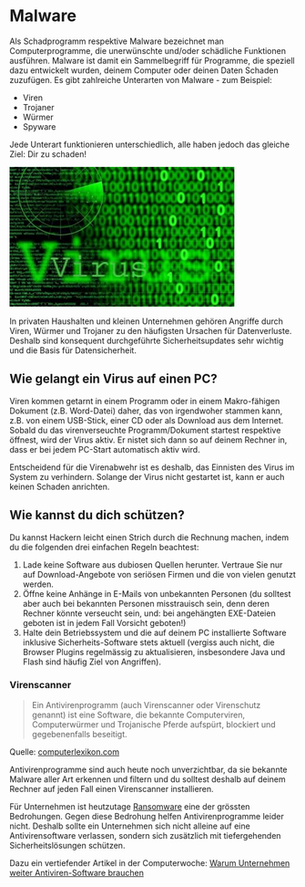 # Malware

Als Schadprogramm respektive Malware bezeichnet man Computerprogramme, die unerwünschte und/oder schädliche Funktionen ausführen. Malware ist damit ein Sammelbegriff für Programme, die speziell dazu entwickelt wurden, deinem Computer oder deinen Daten Schaden zuzufügen. Es gibt zahlreiche Unterarten von Malware - zum Beispiel: 
- Viren 
- Trojaner 
- Würmer 
- Spyware

Jede Unterart funktionieren unterschiedlich, alle haben jedoch das gleiche Ziel: Dir zu schaden! 

![Bild Code](res/virus-code.jpg)

In privaten Haushalten und kleinen Unternehmen gehören Angriffe durch Viren, Würmer und Trojaner zu den häufigsten Ursachen für Datenverluste. Deshalb sind konsequent durchgeführte Sicherheitsupdates sehr wichtig und die Basis für Datensicherheit.

## Wie gelangt ein Virus auf einen PC? 

[comment]:https://www.tecchannel.de/a/computerviren-grundlagen,401215,3

Viren kommen getarnt in einem Programm oder in einem Makro-fähigen Dokument (z.B. Word-Datei) daher, das von irgendwoher stammen kann, z.B. von einem USB-Stick, einer CD oder als Download aus dem Internet. Sobald du das virenverseuchte Programm/Dokument startest respektive öffnest, wird der Virus aktiv. Er nistet sich dann so auf deinem Rechner in, dass er bei jedem PC-Start automatisch aktiv wird. 

Entscheidend für die Virenabwehr ist es deshalb, das Einnisten des Virus im System zu verhindern. Solange der Virus nicht gestartet ist, kann er auch keinen Schaden anrichten. 

## Wie kannst du dich schützen? 

Du kannst Hackern leicht einen Strich durch die Rechnung machen, indem du die folgenden drei einfachen Regeln beachtest: 

1. Lade keine Software aus dubiosen Quellen herunter. Vertraue Sie nur auf Download-Angebote von seriösen Firmen und die von vielen genutzt werden. 
2. Öffne keine Anhänge in E-Mails von unbekannten Personen (du solltest aber auch bei bekannten Personen misstrauisch sein, denn deren Rechner könnte verseucht sein, und: bei angehängten EXE-Dateien geboten ist in jedem Fall Vorsicht geboten!)
3. Halte dein Betriebssystem und die auf deinem PC installierte Software inklusive Sicherheits-Software stets aktuell (vergiss auch nicht, die Browser Plugins regelmässig zu aktualisieren, insbesondere Java und Flash sind häufig Ziel von Angriffen).   

### Virenscanner

> Ein Antivirenprogramm (auch Virenscanner oder Virenschutz genannt) ist eine Software, die bekannte Computerviren, Computerwürmer und Trojanische Pferde aufspürt, blockiert und gegebenenfalls beseitigt.

Quelle: [computerlexikon.com](https://www.computerlexikon.com/was-ist-virenscanner)

Antivirenprogramme sind auch heute noch unverzichtbar, da sie bekannte Malware aller Art erkennen und filtern und du solltest deshalb auf deinem  Rechner auf jeden Fall einen  Virenscanner installieren.

Für Unternehmen ist heutzutage [Ransomware](https://de.wikipedia.org/wiki/Ransomware) eine der grössten Bedrohungen. Gegen diese Bedrohung helfen Antivirenprogramme leider nicht. Deshalb sollte ein Unternehmen sich nicht alleine auf eine Antivirensoftware verlassen, sondern sich zusätzlich mit tiefergehenden Sicherheitslösungen schützen.  

Dazu ein vertiefender Artikel in der Computerwoche: 
[Warum Unternehmen weiter Antiviren-Software brauchen](https://www.computerwoche.de/a/warum-unternehmen-weiter-antiviren-software-brauchen,3544856)